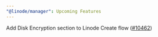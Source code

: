 ```yaml
---
"@linode/manager": Upcoming Features
---
```


Add Disk Encryption section to Linode Create flow ([#10462](https://github.com/linode/manager/pull/10462))
